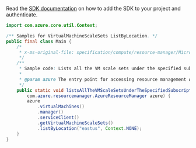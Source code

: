 Read the [SDK documentation](https://github.com/Azure/azure-sdk-for-java/blob/azure-resourcemanager_2.14.0/sdk/resourcemanager/azure-resourcemanager/README.md) on how to add the SDK to your project and authenticate.

```java
import com.azure.core.util.Context;

/** Samples for VirtualMachineScaleSets ListByLocation. */
public final class Main {
    /*
     * x-ms-original-file: specification/compute/resource-manager/Microsoft.Compute/stable/2021-11-01/examples/compute/ListVirtualMachineScaleSetsInASubscriptionByLocation.json
     */
    /**
     * Sample code: Lists all the VM scale sets under the specified subscription for the specified location.
     *
     * @param azure The entry point for accessing resource management APIs in Azure.
     */
    public static void listsAllTheVMScaleSetsUnderTheSpecifiedSubscriptionForTheSpecifiedLocation(
        com.azure.resourcemanager.AzureResourceManager azure) {
        azure
            .virtualMachines()
            .manager()
            .serviceClient()
            .getVirtualMachineScaleSets()
            .listByLocation("eastus", Context.NONE);
    }
}
```
